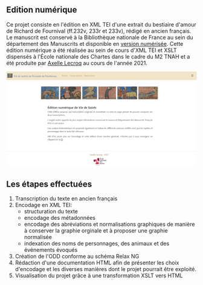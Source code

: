 ## Edition numérique
Ce projet consiste en l'édition en XML TEI d'une extrait du bestiaire d'amour de Richard de Fournival (ff.232v, 233r et 233v), rédigé en ancien français. Le manuscrit est conservé à la Bibliothèque nationale de France au sein du département des Manuscrits et disponible en [version numérisée](https://gallica.bnf.fr/ark:/12148/btv1b84259980).
Cette édition numérique a été réalisée au sein de cours d'XML TEI et XSLT dispensés à l'École nationale des Chartes dans le cadre du M2 TNAH et a été produite par [Axelle Lecroq](https://github.com/axellelecroq) au cours de l'année 2021.

[![plot](./img/presentation-site.png)](https://user-images.githubusercontent.com/60888306/114012668-ec17c900-9866-11eb-9589-ee42c555e45d.mp4)

## Les étapes effectuées
1. Transcription du texte en ancien français
2. Encodage en XML TEI:
    - structuration du texte
    - encodage des métadonnées
    - encodage des abréviations et normalisations graphiques de manière à conserver la graphie orginale et à proposer une graphie normalisée
    - indexation des noms de personnages, des animaux et des événements évoqués
3. Création de l'ODD conforme au schéma Relax NG
4. Rédaction d'une documentation HTML afin de présenter les choix d'encodage et les diverses manières dont le projet pourrait être exploité.
5. Visualisation du projet grâce à une transformation XSLT vers HTML

